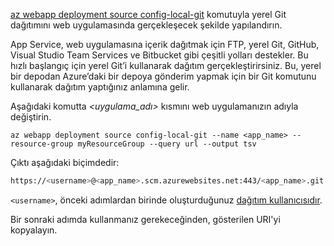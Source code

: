 [az webapp deployment source config-local-git](/cli/azure/webapp/deployment/source#config-local-git) komutuyla yerel Git dağıtımını web uygulamasında gerçekleşecek şekilde yapılandırın.

App Service, web uygulamasına içerik dağıtmak için FTP, yerel Git, GitHub, Visual Studio Team Services ve Bitbucket gibi çeşitli yolları destekler. Bu hızlı başlangıç için yerel Git’i kullanarak dağıtım gerçekleştirirsiniz. Bu, yerel bir depodan Azure’daki bir depoya gönderim yapmak için bir Git komutunu kullanarak dağıtım yaptığınız anlamına gelir. 

Aşağıdaki komutta *\<uygulama_adı>* kısmını web uygulamanızın adıyla değiştirin.

```azurecli-interactive
az webapp deployment source config-local-git --name <app_name> --resource-group myResourceGroup --query url --output tsv
```

Çıktı aşağıdaki biçimdedir:

```bash
https://<username>@<app_name>.scm.azurewebsites.net:443/<app_name>.git
```

`<username>`, önceki adımlardan birinde oluşturduğunuz [dağıtım kullanıcısıdır](#configure-a-deployment-user).

Bir sonraki adımda kullanmanız gerekeceğinden, gösterilen URI'yi kopyalayın.
